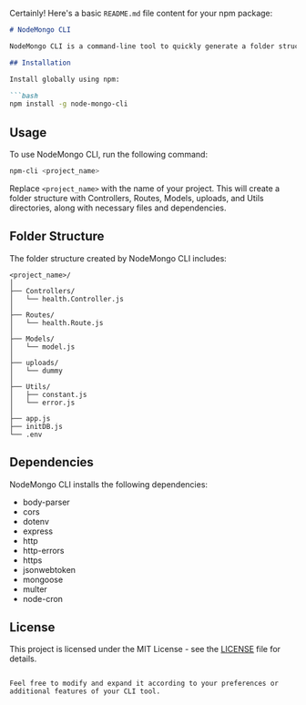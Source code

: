 Certainly! Here's a basic `README.md` file content for your npm package:

```markdown
# NodeMongo CLI

NodeMongo CLI is a command-line tool to quickly generate a folder structure for Node.js and MongoDB projects along with installing necessary packages.

## Installation

Install globally using npm:

```bash
npm install -g node-mongo-cli
```

## Usage

To use NodeMongo CLI, run the following command:

```bash
npm-cli <project_name>
```

Replace `<project_name>` with the name of your project. This will create a folder structure with Controllers, Routes, Models, uploads, and Utils directories, along with necessary files and dependencies.

## Folder Structure

The folder structure created by NodeMongo CLI includes:

```
<project_name>/
│
├── Controllers/
│   └── health.Controller.js
│
├── Routes/
│   └── health.Route.js
│
├── Models/
│   └── model.js
│
├── uploads/
│   └── dummy
│
├── Utils/
│   ├── constant.js
│   └── error.js
│
├── app.js
├── initDB.js
└── .env
```

## Dependencies

NodeMongo CLI installs the following dependencies:

- body-parser
- cors
- dotenv
- express
- http
- http-errors
- https
- jsonwebtoken
- mongoose
- multer
- node-cron

## License

This project is licensed under the MIT License - see the [LICENSE](LICENSE) file for details.
```

Feel free to modify and expand it according to your preferences or additional features of your CLI tool.